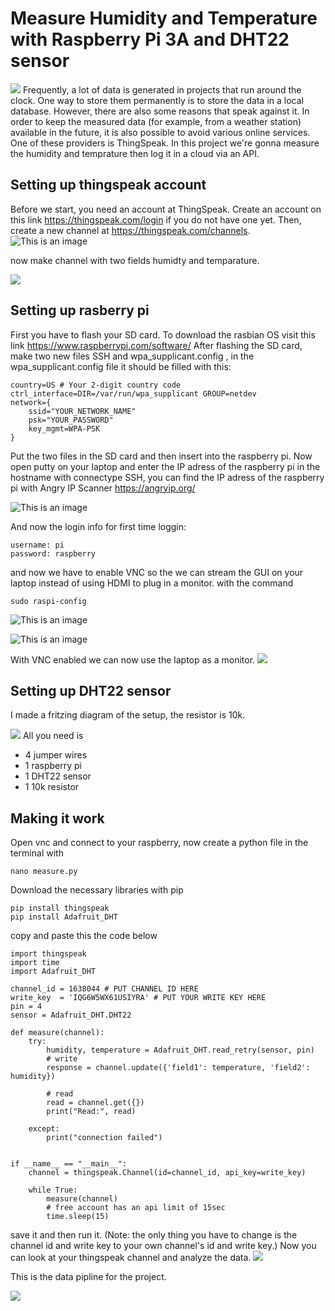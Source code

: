 # Measure Humidity and Temperature with Raspberry Pi 3A and DHT22 sensor
![](images/foto.jpg)
Frequently, a lot of data is generated in projects that run around the clock. One way to store them permanently is to store the data in a local database. However, there are also some reasons that speak against it. In order to keep the measured data (for example, from a weather station) available in the future, it is also possible to avoid various online services. One of these providers is ThingSpeak. In this project we're gonna measure the humidity and temprature then log it in a cloud via an API.

## Setting up thingspeak account
Before we start, you need an account at ThingSpeak. Create an account on this link https://thingspeak.com/login if you do not have one yet. Then, create a new channel at https://thingspeak.com/channels.
![This is an image](https://thingspeak.com/assets/Signup_TSP_ML_image-3d581d644f5eb1ff9f4999fc55ad04e2530ee7f54be98323d7bb453032353750.svg)

now make channel with two fields humidty and temparature.

![](images/thingspeak_channel.png)

## Setting up rasberry pi 
First you have to flash your SD card. To download the rasbian OS visit this link https://www.raspberrypi.com/software/ 
After flashing the SD card, make two new files SSH and wpa_supplicant.config , in the wpa_supplicant.config file it should be filled with this:
```
country=US # Your 2-digit country code
ctrl_interface=DIR=/var/run/wpa_supplicant GROUP=netdev
network={
    ssid="YOUR_NETWORK_NAME"
    psk="YOUR_PASSWORD"
    key_mgmt=WPA-PSK
}

```
Put the two files in the SD card and then insert into the raspberry pi.
Now open putty on your laptop and enter the IP adress of the raspberry pi in the hostname with connectype SSH, you can find the IP adress of the raspberry pi with Angry IP Scanner https://angryip.org/

![This is an image](https://www.circuitbasics.com/wp-content/uploads/2015/01/Raspberry-Pi-PuTTY-Warning1.png)

And now the login info for first time loggin:
```
username: pi
password: raspberry
```
and now we have to enable VNC so the we can stream the GUI on your laptop instead of using HDMI to plug in a monitor. with the command 

```
sudo raspi-config
```

![This is an image](http://scruss.com/wordpress/wp-content/uploads/2017/06/2017-06-12-100357_659x422_scrot.png)

![This is an image](http://scruss.com/wordpress/wp-content/uploads/2017/06/2017-06-12-100419_659x422_scrot.png)

With VNC enabled we can now use the laptop as a monitor. 
![](images/vnc.png)

## Setting up DHT22 sensor 

I made a fritzing diagram of the setup, the resistor is 10k. 

![](https://i.stack.imgur.com/RvTGE.png)
All you need is 

- 4 jumper wires
- 1 raspberry pi
- 1 DHT22 sensor
- 1 10k resistor

## Making it work 

Open vnc and connect to your raspberry, now create a python file in the terminal with 
```
nano measure.py 
```
Download the necessary libraries with pip

```
pip install thingspeak
pip install Adafruit_DHT
```

copy and paste this the code below

```
import thingspeak
import time
import Adafruit_DHT
 
channel_id = 1638044 # PUT CHANNEL ID HERE
write_key  = 'IQG6W5WX61USIYRA' # PUT YOUR WRITE KEY HERE
pin = 4
sensor = Adafruit_DHT.DHT22
 
def measure(channel):
    try:
        humidity, temperature = Adafruit_DHT.read_retry(sensor, pin)
        # write
        response = channel.update({'field1': temperature, 'field2': humidity})
        
        # read
        read = channel.get({})
        print("Read:", read)
        
    except:
        print("connection failed")
 
 
if __name__ == "__main__":
    channel = thingspeak.Channel(id=channel_id, api_key=write_key)
   
    while True:
        measure(channel)
        # free account has an api limit of 15sec
        time.sleep(15)
 ```
 
 
save it and then run it. (Note: the only thing you have to change is the channel id and write key to your own channel's id and write key.)
Now you can look at your thingspeak channel and analyze the data.
![](images/thingspeakStats.png)

This is the data pipline for the project. 

![](images/datapipline.png)
